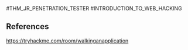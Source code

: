 #THM_JR_PENETRATION_TESTER #INTRODUCTION_TO_WEB_HACKING


## References

https://tryhackme.com/room/walkinganapplication